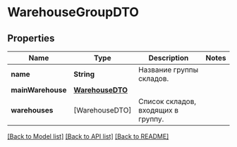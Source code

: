 # WarehouseGroupDTO

## Properties
Name | Type | Description | Notes
------------ | ------------- | ------------- | -------------
**name** | **String** | Название группы складов. | 
**mainWarehouse** | [**WarehouseDTO**](WarehouseDTO.md) |  | 
**warehouses** | [WarehouseDTO] | Список складов, входящих в группу. | 

[[Back to Model list]](../README.md#documentation-for-models) [[Back to API list]](../README.md#documentation-for-api-endpoints) [[Back to README]](../README.md)



